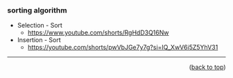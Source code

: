 <a name="topage"></a>

### sorting algorithm 

* Selection - Sort
    * https://www.youtube.com/shorts/RgHdD3Q16Nw
* Insertion - Sort
    * https://youtube.com/shorts/pwVbJGe7y7g?si=IQ_XwV6i5Z5YhV31


-----

<p align="right">(<a href="#topage">back to top</a>)</p>
<br/>
<br/>  
